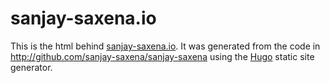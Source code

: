 sanjay-saxena.io
================

This is the html behind [sanjay-saxena.io](https://sanjay-saxena.io).  It was generated from the code
in http://github.com/sanjay-saxena/sanjay-saxena using the [Hugo](http://hugo.spf13.com)
static site generator.
